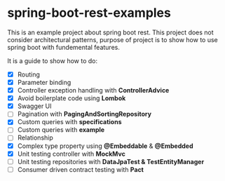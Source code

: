 # spring-boot-rest-examples
This is an example project about spring boot rest. This project does not consider architectural patterns, purpose of project is to show how to use spring boot with fundemental features.

It is a guide to show how to do:

* [X] Routing
* [X] Parameter binding
* [X] Controller exception handling with <b>ControllerAdvice</b>
* [X] Avoid boilerplate code using <b>Lombok</b>
* [X] Swagger UI
* [ ] Pagination with <b>PagingAndSortingRepository</b>
* [X] Custom queries with <b>specifications</b>
* [ ] Custom queries with <b>example</b>
* [ ] Relationship
* [X] Complex type property using <b>@Embeddable</b> & <b>@Embedded</b>
* [X] Unit testing controller with <b>MockMvc</b>
* [ ] Unit testing repositories with <b>DataJpaTest & TestEntityManager</b>
* [ ] Consumer driven contract testing with <b>Pact</b>
